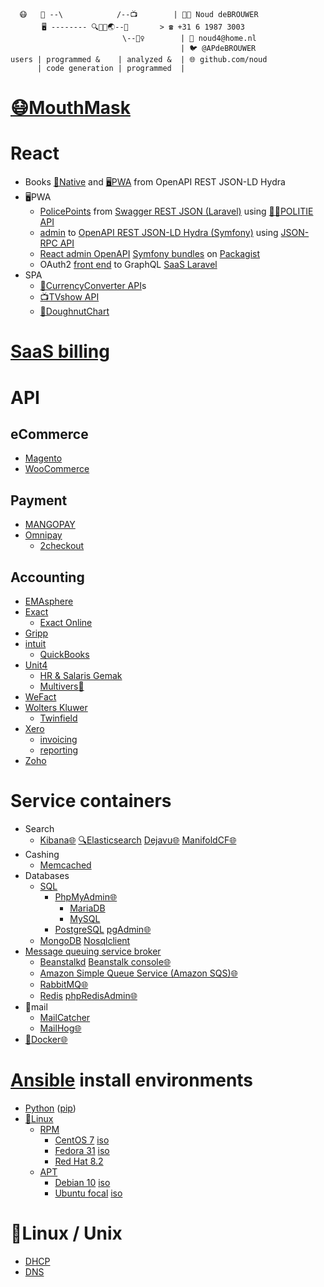 ```
  😷   📱 --\            /--📺        | 👨‍💻 Noud deBROUWER
       🖥️ -------- 🔍🐧🐳🌏--💱       > ☎️ +31 6 1987 3003
                         \--👮‍♀️        | 📧 noud4@home.nl
                                      | 🐦 @APdeBROUWER
users | programmed &    | analyzed &  | 🌐 github.com/noud
      | code generation | programmed  | 
```
# [😷MouthMask](http://github.com/noud/mouth-mask)
# React
- Books [📱Native](http://github.com/noud/react-native-openapi-api-platform-demo) and [🖥️PWA](http://github.com/noud/react-openapi-api-platform-demo) from OpenAPI REST JSON-LD Hydra
- 🖥️PWA
    - [PolicePoints](http://github.com/noud/react-redux-openapi-politie) from [Swagger REST JSON (Laravel)](http://packagist.org/packages/noud/laravel-api-platform) using [👮‍♀️POLITIE API](http://packagist.org/packages/noud/politie-open-data-api)
    - [admin](http://github.com/noud/react-admin-rest-openapi-gripp) to [OpenAPI REST JSON-LD Hydra (Symfony)](http://github.com/noud/gripp_symfony) using [JSON-RPC API](http://github.com/noud/gripp_api)
    - [React admin OpenAPI](https://github.com/noud/api-platform-react-admin) [Symfony bundles](http://github.com/noud?tab=repositories&q=api-platform-) on [Packagist](http://packagist.org/users/noud/packages/?query=noud%2Fapi-platform-)
    - OAuth2 [front end](http://github.com/noud/frontend) to GraphQL [SaaS Laravel](http://github.com/noud/saas)
- SPA
    - [💱CurrencyConverter API](http://github.com/noud/CurrencyConverter-SaaS)s
    - [📺TVshow API](http://github.com/noud/cra-tv-show)
    - [🍩DoughnutChart](http://github.com/noud/cra-chartjs)
# [SaaS billing](http://github.com/noud/laravel-billing)
# API
## eCommerce
- [Magento](https://magento.com/products/magento-open-source)
- [WooCommerce](https://woocommerce.com)
## Payment
- [MANGOPAY](http://mangopay.com)
- [Omnipay](http://github.com/thephpleague/omnipay)
    - [2checkout](http://github.com/urukalo/omnipay-2checkout)
## Accounting
- [EMAsphere](http://emasphere.com)
    <!-- - [Exercise Movement Account (EMA)sphere](http://github.com/databrydge/databrydge-emasphere-bundle) -->
- [Exact](http://exact.com)
    - [Exact Online](http://exact.com/us/software/exact-online)
        <!-- - [exact-php-client](http://github.com/picqer/exact-php-client) -->
- [Gripp](http://gripp.com/support/werken-met-de-gripp-api)
- [intuit](http://intuit.com)
    - [QuickBooks](http://quickbooks.intuit.com)
        <!-- - [QuickBooks API PHP SDK](http://github.com/intuit/QuickBooks-V3-PHP-SDK) -->
- [Unit4](http://unit4bedrijfssoftware.nl)
    <!-- - [Access Point](http://ap.unit4.com)[📄](http://ap.unit4.com/rest.html) -->
    - [HR & Salaris Gemak](http://unit4bedrijfssoftware.nl/oplossingen/personeelsadministratie-salarisverwerking/hr-salaris-gemak-bedrijfsleven)
    - [Multivers](http://unit4bedrijfssoftware.nl/oplossingen/boekhouden/unit4-multivers)[📄](http://api.online.unit4.nl/V18)
- [WeFact](http://www.wefact.nl)
    <!-- - [PHP Library for WeFact](http://github.com/imbue/wefact-api-php)
    - [phpWeFact](http://github.com/ddgc/phpWeFact) -->
- [Wolters Kluwer](http://wolterskluwer.com)
    - [Twinfield](http://taxnl.wolterskluwer.com/software-koppelingen/partner-worden/koppelen-aan-wolters-kluwer-twinfield)
        <!-- - [Symfony Twinfield](http://github.com/databrydge/databrydge-twinfield-bundle)
            - [PHP Twinfield](http://github.com/php-twinfield/twinfield) -->
- [Xero](http://xero.com)
    - [invoicing](http://xero.com/features-and-tools/accounting-software/invoicing)
    - [reporting](http://xero.com/features-and-tools/accounting-software/financial-reporting)
- [Zoho](https//www.zoho.com/developer/rest-api.html)
# Service containers
- Search
    - [Kibana](http://elastic.co/kibana)[🌐](http://localhost:5601) [🔍Elasticsearch](http://elastic.co) [Dejavu](http://opensource.appbase.io/dejavu)[🌐](http://localhost:1358) [ManifoldCF](http://manifoldcf.apache.org)[🌐](http://localhost:8345/mcf-crawler-ui)
- Cashing
    - [Memcached](http://memcached.org)
- Databases
    - [SQL](http://en.wikipedia.org/wiki/SQL)
        - [PhpMyAdmin](http://phpmyadmin.net)[🌐](http://localhost:8081)
            - [MariaDB](http://mariadb.org)
            - [MySQL](http://mysql.com)
        - [PostgreSQL](http://postgresql.org) [pgAdmin](http://pgadmin.org)[🌐](http://localhost:5050)
    - [MongoDB](http://mongodb.com) [Nosqlclient](http://nosqlclient.com) 
- [Message queu](http://en.wikipedia.org/wiki/Message_queue)[ing service
](http://en.wikipedia.org/wiki/Message_queuing_service) [broker](http://en.wikipedia.org/wiki/Message_broker)
    - [Beanstalkd](http://beanstalkd.github.io) [Beanstalk console](http://github.com/ptrofimov/beanstalk_console)[🌐](http://localhost:2080)
    - [Amazon Simple Queue Service (Amazon SQS)](http://aws.amazon.com/sqs)[🌐](http://localhost:9325)
    - [RabbitMQ](http://rabbitmq.com)[🌐](http://localhost:15672)
    - [Redis](http://redis.io) [phpRedisAdmin](https://github.com/ErikDubbelboer/phpRedisAdmin)[🌐](http://localhost:9987)
- 📧mail
    - [MailCatcher](http://mailcatcher.me)
    - [MailHog](http://github.com/mailhog/MailHog)[🌐](http://localhost:8025)
- [🐳Docker](http://docker.com)[🌐](http://localhost:8754)
# [Ansible](http://www.ansible.com) install environments
- [Python](http://python.org) ([pip](http://pypi.org/project/pip))
- [🐧Linux](http://github.com/torvalds/linux)
    - [RPM](http://en.wikipedia.org/wiki/RPM_Package_Manager)
        - [CentOS 7](http://centos.org) [iso](http://isoredirect.centos.org/centos/7/isos/x86_64/CentOS-7-x86_64-NetInstall-2003.iso)
            <!-- - Network install source url http://mirror.centos.org/centos/7/os/x86_64/
            - Do not forget to make a user and make user superuser. -->
        - [Fedora 31](http://getfedora.org) [iso](http://download.fedoraproject.org/pub/fedora/linux/releases/31/Server/x86_64/iso/Fedora-Server-netinst-x86_64-31-1.9.iso)
        <!-- @todo untested .... -->
        - [Red Hat 8.2](http://redhat.com)
    - [APT](http://en.wikipedia.org/wiki/APT_(software))
        - [Debian 10](http://debian.org) [iso](http://cdimage.debian.org/debian-cd/current/amd64/iso-cd/debian-10.4.0-amd64-netinst.iso)
        - [Ubuntu focal](http://ubuntu.com) [iso](http://releases.ubuntu.com/20.04/ubuntu-20.04-live-server-amd64.iso)
# 🐧Linux / Unix
- [DHCP](http://github.com/noud/infra-dhcp)
- [DNS](http://github.com/noud/infra-dns)